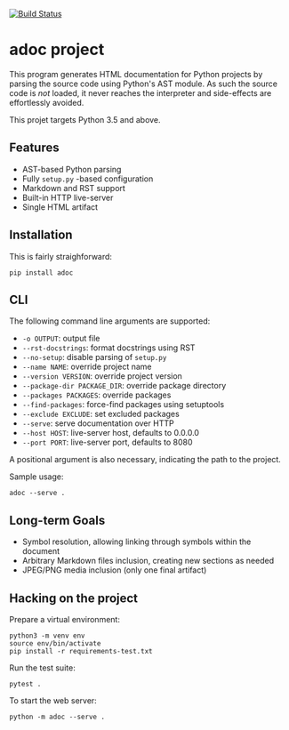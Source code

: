[![Build Status](https://travis-ci.org/saalaa/adoc.svg?branch=master)](https://travis-ci.org/saalaa/adoc)

# **adoc** project

This program generates HTML documentation for Python projects by parsing the
source code using Python's AST module. As such the source code is *not* loaded,
it never reaches the interpreter and side-effects are effortlessly avoided.

This projet targets Python 3.5 and above.


## Features

- AST-based Python parsing
- Fully `setup.py` -based configuration
- Markdown and RST support
- Built-in HTTP live-server
- Single HTML artifact


## Installation

This is fairly straighforward:

    pip install adoc


## CLI

The following command line arguments are supported:

- `-o OUTPUT`: output file
- `--rst-docstrings`: format docstrings using RST
- `--no-setup`: disable parsing of `setup.py`
- `--name NAME`: override project name
- `--version VERSION`: override project version
- `--package-dir PACKAGE_DIR`: override package directory
- `--packages PACKAGES`: override packages
- `--find-packages`: force-find packages using setuptools
- `--exclude EXCLUDE`: set excluded packages
- `--serve`: serve documentation over HTTP
- `--host HOST`: live-server host, defaults to 0.0.0.0
- `--port PORT`: live-server port, defaults to 8080

A positional argument is also necessary, indicating the path to the project.

Sample usage:

    adoc --serve .


## Long-term Goals

- Symbol resolution, allowing linking through symbols within the document
- Arbitrary Markdown files inclusion, creating new sections as needed
- JPEG/PNG media inclusion (only one final artifact)


## Hacking on the project

Prepare a virtual environment:

    python3 -m venv env
    source env/bin/activate
    pip install -r requirements-test.txt

Run the test suite:

    pytest .

To start the web server:

    python -m adoc --serve .
